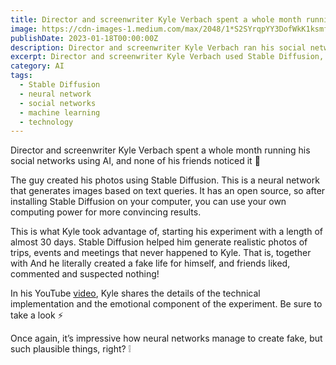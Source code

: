 ```yaml
---
title: Director and screenwriter Kyle Verbach spent a whole month running his social networks using AI, and none of his friends noticed it
image: https://cdn-images-1.medium.com/max/2048/1*S2SYrqpYY3DofWkK1ksmfA.jpeg
publishDate: 2023-01-18T00:00:00Z
description: Director and screenwriter Kyle Verbach ran his social networks using AI for a whole month, generating realistic photos of trips, events, and meetings that never happened using Stable Diffusion. Learn more about his experiment and the power of AI here.
excerpt: Director and screenwriter Kyle Verbach used Stable Diffusion, a neural network that generates images based on text queries, to generate...
category: AI
tags:
  - Stable Diffusion
  - neural network
  - social networks
  - machine learning
  - technology
---
```



Director and screenwriter Kyle Verbach spent a whole month running his social networks using AI, and none of his friends noticed it 🫥

The guy created his photos using Stable Diffusion. This is a neural network that generates images based on text queries. It has an open source, so after installing Stable Diffusion on your computer, you can use your own computing power for more convincing results.

This is what Kyle took advantage of, starting his experiment with a length of almost 30 days. Stable Diffusion helped him generate realistic photos of trips, events and meetings that never happened to Kyle. That is, together with And he literally created a fake life for himself, and friends liked, commented and suspected nothing!

In his YouTube [video](https://www.youtube.com/watch?v=FRClNMC_z-s), Kyle shares the details of the technical implementation and the emotional component of the experiment. Be sure to take a look ⚡️

Once again, it’s impressive how neural networks manage to create fake, but such plausible things, right? ❕

